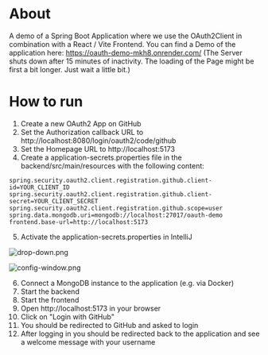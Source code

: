 # About

A demo of a Spring Boot Application where we use the OAuth2Client in combination with a React / Vite Frontend.
You can find a Demo of the application here: https://oauth-demo-mkh8.onrender.com/ (The Server shuts down after 15 minutes of inactivity. The loading of the Page might be first a bit longer. Just wait a little bit.)

# How to run

1. Create a new OAuth2 App on GitHub
2. Set the Authorization callback URL to http://localhost:8080/login/oauth2/code/github
3. Set the Homepage URL to http://localhost:5173
4. Create a application-secrets.properties file in the backend/src/main/resources with the following content:

```
spring.security.oauth2.client.registration.github.client-id=YOUR_CLIENT_ID
spring.security.oauth2.client.registration.github.client-secret=YOUR_CLIENT_SECRET
spring.security.oauth2.client.registration.github.scope=user
spring.data.mongodb.uri=mongodb://localhost:27017/oauth-demo
frontend.base-url=http://localhost:5173
```

5. Activate the application-secrets.properties in IntelliJ

![drop-down.png](img%2Fdrop-down.png)

![config-window.png](img%2Fconfig-window.png)

6. Connect a MongoDB instance to the application (e.g. via Docker)
7. Start the backend
8. Start the frontend
9. Open http://localhost:5173 in your browser
10. Click on "Login with GitHub"
11. You should be redirected to GitHub and asked to login
12. After logging in you should be redirected back to the application and see a welcome message with your username
